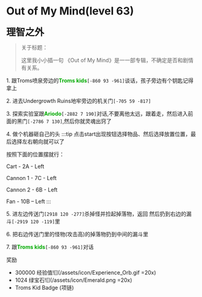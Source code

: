 # Out of My Mind(level 63)
<span style="font-size: 25px;">**理智之外**</span>

>关于标题：
>
>这里我小小插一句 《Out of My Mind》是一一部专辑，不确定是否和剧情有关系。


<span class="stage-index">1.</span> 跟Troms喷泉旁边的<font color=00AA00>**Troms kids**</font>`[-860 93 -961]`谈话，孩子旁边有个钥匙记得拿上

<span class="stage-index">2.</span> 进去Undergrowth Ruins地牢旁边的机关门`[-705 59 -817]`

<span class="stage-index">3.</span> 探索实验室跟<font color=00AA00>**Ariodo**</font>`[-2882 7 190]`对话,不要离他太远，跟着走，然后进入前面的黑门`[-2786 7 130]`,然后你就灵魂出窍了

<span class="stage-index">4.</span> 做个机器砸自己的头
:::tip
点击start出现按钮选择物品、然后选择放置位置，最后选择左右朝向就可以了

按照下面的位置摆就行：

Cart - 2A - Left 

Cannon 1 - 7C - Left 

Cannon 2 - 6B - Left 

Fan - 10B – Left
:::

<span class="stage-index">5.</span> 进左边传送门`[2918 120 -277]`杀掉怪并捡起掉落物，返回 然后扔到右边的漏斗`[-2919 120 -119]`里

<span class="stage-index">6.</span> 把右边传送门里的怪物(攻击高)的掉落物扔到中间的漏斗里

<span class="stage-index">7.</span> 跟<font color=00AA00>**Troms kids**</font>`[-860 93 -961]`对话


奖励
+ 300000 经验值![](/assets/icon/Experience_Orb.gif =20x)
+ 1024 绿宝石![](/assets/icon/Emerald.png =20x)
+ Troms Kid Badge (项链)